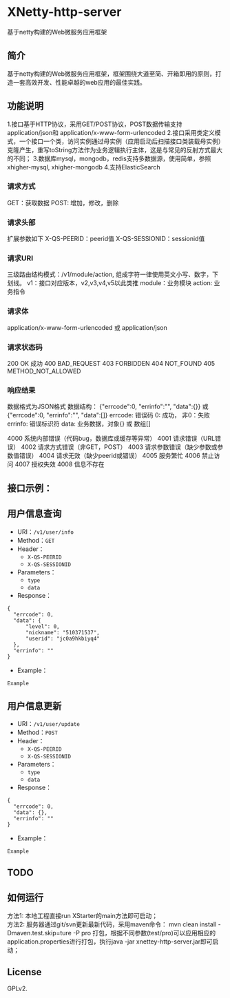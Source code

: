 # XNetty-http-server
基于netty构建的Web微服务应用框架

简介
---
  基于netty构建的Web微服务应用框架，框架围绕大道至简、开箱即用的原则，打造一套高效开发、性能卓越的web应用的最佳实践。
  
功能说明
---
  1.接口基于HTTP协议，采用GET/POST协议，POST数据传输支持application/json和 application/x-www-form-urlencoded
  2.接口采用类定义模式，一个接口一个类，访问实例通过母实例（应用启动后扫描接口类装载母实例）克隆产生，重写toString方法作为业务逻辑执行主体，这是与常见的反射方式最大的不同；
  3.数据库mysql，mongodb，redis支持多数据源，使用简单，参照 xhigher-mysql, xhigher-mongodb
  4.支持ElasticSearch

### 请求方式
  GET：获取数据
  POST: 增加，修改，删除

### 请求头部
  扩展参数如下
  X-QS-PEERID：peerid值
  X-QS-SESSIONID：sessionid值

### 请求URI
  三级路由结构模式：/v1/module/action, 组成字符一律使用英文小写、数字，下划线。
  v1：接口对应版本，v2,v3,v4,v5以此类推
  module：业务模块
  action: 业务指令


### 请求体
  application/x-www-form-urlencoded 或 application/json

### 请求状态码
  200 OK 成功
  400 BAD_REQUEST
  403 FORBIDDEN
  404 NOT_FOUND
  405 METHOD_NOT_ALLOWED

### 响应结果
  数据格式为JSON格式
  数据结构： {"errcode":0, "errinfo":"", "data":{}} 或  {"errcode":0, "errinfo":"", "data":[]}
  errcode: 错误码 0: 成功， 非0：失败
  errinfo: 错误标识符
  data: 业务数据，对象{} 或 数组[]
  
  4000 系统内部错误（代码bug，数据库或缓存等异常）
  4001 请求错误（URL错误）
  4002 请求方式错误（非GET，POST）
  4003 请求参数错误（缺少参数或参数值错误）
  4004 请求无效（缺少peerid或错误）
  4005 服务繁忙
  4006 禁止访问
  4007 授权失效
  4008 信息不存在
  

接口示例：
---

## 用户信息查询

  - URI：`/v1/user/info`
  - Method：`GET`
  - Header：
    - `X-QS-PEERID`
    - `X-QS-SESSIONID`
  - Parameters：
    - `type`
    - `data`
  - Response：

  ```
{
    "errcode": 0,
    "data": {
        "level": 0,
        "nickname": "510371537",
        "userid": "jc0a9hkbiyq4"
    },
    "errinfo": ""
}
  ```

  - Example：

  ```
  Example
  ```


## 用户信息更新

  - URI：`/v1/user/update`
  - Method：`POST`
  - Header：
    - `X-QS-PEERID`
    - `X-QS-SESSIONID`
  - Parameters：
    - `type`
    - `data`
  - Response：

  ```
{
    "errcode": 0,
    "data": {},
    "errinfo": ""
}
  ```

  - Example：

  ```
  Example
  ```


TODO
---



如何运行
---
  方法1: 本地工程直接run XStarter的main方法即可启动；  
  方法2: 服务器通过git/svn更新最新代码，采用maven命令： mvn clean install -Dmaven.test.skip=ture -P pro 打包，根据不同参数(test/pro)可以应用相应的application.properties进行打包，执行java -jar xnettey-http-server.jar即可启动；


License
---
  GPLv2.  

  [1]: https://github.com/netty/netty

